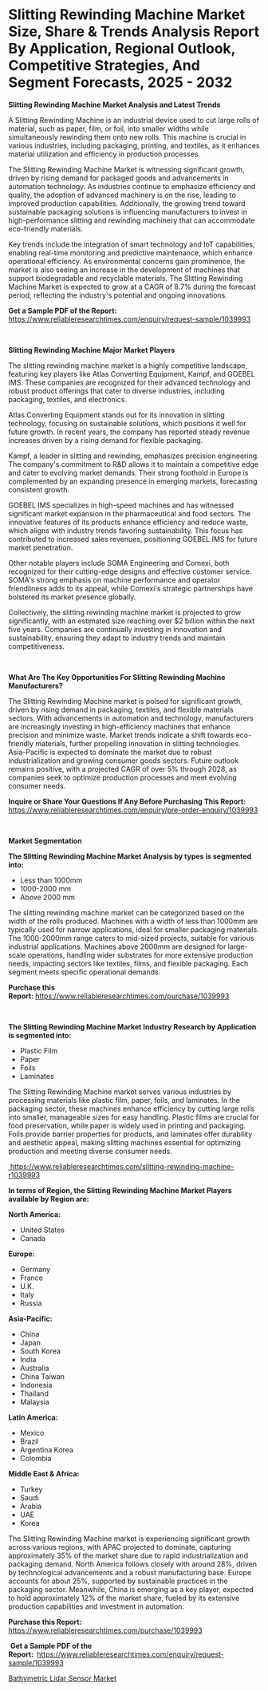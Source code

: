 <p><h1>Slitting Rewinding Machine Market Size, Share & Trends Analysis Report By Application, Regional Outlook, Competitive Strategies, And Segment Forecasts, 2025 - 2032</h1></p><p><strong>Slitting Rewinding Machine Market Analysis and Latest Trends</strong></p>
<p><p>A Slitting Rewinding Machine is an industrial device used to cut large rolls of material, such as paper, film, or foil, into smaller widths while simultaneously rewinding them onto new rolls. This machine is crucial in various industries, including packaging, printing, and textiles, as it enhances material utilization and efficiency in production processes.</p><p>The Slitting Rewinding Machine Market is witnessing significant growth, driven by rising demand for packaged goods and advancements in automation technology. As industries continue to emphasize efficiency and quality, the adoption of advanced machinery is on the rise, leading to improved production capabilities. Additionally, the growing trend toward sustainable packaging solutions is influencing manufacturers to invest in high-performance slitting and rewinding machinery that can accommodate eco-friendly materials.</p><p>Key trends include the integration of smart technology and IoT capabilities, enabling real-time monitoring and predictive maintenance, which enhance operational efficiency. As environmental concerns gain prominence, the market is also seeing an increase in the development of machines that support biodegradable and recyclable materials. The Slitting Rewinding Machine Market is expected to grow at a CAGR of 8.7% during the forecast period, reflecting the industry's potential and ongoing innovations.</p></p>
<p><strong>Get a Sample PDF of the Report:&nbsp;</strong> <a href="https://www.reliableresearchtimes.com/enquiry/request-sample/1039993?utm_campaign=2203&utm_medium=2&utm_source=Github&utm_content=ia&utm_term=10042025&utm_id=slitting-rewinding-machine">https://www.reliableresearchtimes.com/enquiry/request-sample/1039993</a></p>
<p>&nbsp;</p>
<p><strong>Slitting Rewinding Machine Major Market Players</strong></p>
<p><p>The slitting rewinding machine market is a highly competitive landscape, featuring key players like Atlas Converting Equipment, Kampf, and GOEBEL IMS. These companies are recognized for their advanced technology and robust product offerings that cater to diverse industries, including packaging, textiles, and electronics.</p><p>Atlas Converting Equipment stands out for its innovation in slitting technology, focusing on sustainable solutions, which positions it well for future growth. In recent years, the company has reported steady revenue increases driven by a rising demand for flexible packaging.</p><p>Kampf, a leader in slitting and rewinding, emphasizes precision engineering. The company's commitment to R&D allows it to maintain a competitive edge and cater to evolving market demands. Their strong foothold in Europe is complemented by an expanding presence in emerging markets, forecasting consistent growth.</p><p>GOEBEL IMS specializes in high-speed machines and has witnessed significant market expansion in the pharmaceutical and food sectors. The innovative features of its products enhance efficiency and reduce waste, which aligns with industry trends favoring sustainability. This focus has contributed to increased sales revenues, positioning GOEBEL IMS for future market penetration.</p><p>Other notable players include SOMA Engineering and Comexi, both recognized for their cutting-edge designs and effective customer service. SOMA's strong emphasis on machine performance and operator friendliness adds to its appeal, while Comexi's strategic partnerships have bolstered its market presence globally.</p><p>Collectively, the slitting rewinding machine market is projected to grow significantly, with an estimated size reaching over $2 billion within the next five years. Companies are continually investing in innovation and sustainability, ensuring they adapt to industry trends and maintain competitiveness.</p></p>
<p>&nbsp;</p>
<p><strong>What Are The Key Opportunities For Slitting Rewinding Machine Manufacturers?</strong></p>
<p><p>The Slitting Rewinding Machine market is poised for significant growth, driven by rising demand in packaging, textiles, and flexible materials sectors. With advancements in automation and technology, manufacturers are increasingly investing in high-efficiency machines that enhance precision and minimize waste. Market trends indicate a shift towards eco-friendly materials, further propelling innovation in slitting technologies. Asia-Pacific is expected to dominate the market due to robust industrialization and growing consumer goods sectors. Future outlook remains positive, with a projected CAGR of over 5% through 2028, as companies seek to optimize production processes and meet evolving consumer needs.</p></p>
<p><strong>Inquire or Share Your Questions If Any Before Purchasing This Report:</strong> <a href="https://www.reliableresearchtimes.com/enquiry/pre-order-enquiry/1039993?utm_campaign=2203&utm_medium=2&utm_source=Github&utm_content=ia&utm_term=10042025&utm_id=slitting-rewinding-machine">https://www.reliableresearchtimes.com/enquiry/pre-order-enquiry/1039993</a></p>
<p>&nbsp;</p>
<p><strong>Market Segmentation</strong></p>
<p><strong>The Slitting Rewinding Machine Market Analysis by types is segmented into:</strong></p>
<p><ul><li>Less than 1000mm</li><li>1000-2000 mm</li><li>Above 2000 mm</li></ul></p>
<p><p>The slitting rewinding machine market can be categorized based on the width of the rolls produced. Machines with a width of less than 1000mm are typically used for narrow applications, ideal for smaller packaging materials. The 1000-2000mm range caters to mid-sized projects, suitable for various industrial applications. Machines above 2000mm are designed for large-scale operations, handling wider substrates for more extensive production needs, impacting sectors like textiles, films, and flexible packaging. Each segment meets specific operational demands.</p></p>
<p><strong>Purchase this Report:&nbsp;</strong><a href="https://www.reliableresearchtimes.com/purchase/1039993?utm_campaign=2203&utm_medium=2&utm_source=Github&utm_content=ia&utm_term=10042025&utm_id=slitting-rewinding-machine">https://www.reliableresearchtimes.com/purchase/1039993</a></p>
<p>&nbsp;</p>
<p><strong>The Slitting Rewinding Machine Market Industry Research by Application is segmented into:</strong></p>
<p><ul><li>Plastic Film</li><li>Paper</li><li>Foils</li><li>Laminates</li></ul></p>
<p><p>The Slitting Rewinding Machine market serves various industries by processing materials like plastic film, paper, foils, and laminates. In the packaging sector, these machines enhance efficiency by cutting large rolls into smaller, manageable sizes for easy handling. Plastic films are crucial for food preservation, while paper is widely used in printing and packaging. Foils provide barrier properties for products, and laminates offer durability and aesthetic appeal, making slitting machines essential for optimizing production and meeting diverse consumer needs.</p></p>
<p><a href="https://www.reliableresearchtimes.com/slitting-rewinding-machine-r1039993?utm_campaign=2203&utm_medium=2&utm_source=Github&utm_content=ia&utm_term=10042025&utm_id=slitting-rewinding-machine">&nbsp;https://www.reliableresearchtimes.com/slitting-rewinding-machine-r1039993</a></p>
<p><strong>In terms of Region, the Slitting Rewinding Machine Market Players available by Region are:</strong></p>
<p>
    <p> <strong> North America: </strong>
        <ul>
            <li>United States</li>
            <li>Canada</li>
        </ul>
        </p> 
    <p> <strong> Europe: </strong>
        <ul>
            <li>Germany</li>
            <li>France</li>
            <li>U.K.</li>
            <li>Italy</li>
            <li>Russia</li>
        </ul>
        </p> 
    <p> <strong> Asia-Pacific: </strong>
        <ul>
            <li>China</li>
            <li>Japan</li>
            <li>South Korea</li>
            <li>India</li>
            <li>Australia</li>
            <li>China Taiwan</li>
            <li>Indonesia</li>
            <li>Thailand</li>
            <li>Malaysia</li>
        </ul>
        </p> 
    <p> <strong> Latin America: </strong>
        <ul>
            <li>Mexico</li>
            <li>Brazil</li>
            <li>Argentina Korea</li>
            <li>Colombia</li>
        </ul>
        </p> 
    <p> <strong> Middle East & Africa: </strong>
        <ul>
            <li>Turkey</li>
            <li>Saudi</li>
            <li>Arabia</li>
            <li>UAE</li>
            <li>Korea</li>
        </ul>
    </p>
    </p>
<p><p>The Slitting Rewinding Machine market is experiencing significant growth across various regions, with APAC projected to dominate, capturing approximately 35% of the market share due to rapid industrialization and packaging demand. North America follows closely with around 28%, driven by technological advancements and a robust manufacturing base. Europe accounts for about 25%, supported by sustainable practices in the packaging sector. Meanwhile, China is emerging as a key player, expected to hold approximately 12% of the market share, fueled by its extensive production capabilities and investment in automation.</p></p>
<p><strong>Purchase this Report: </strong><a href="https://www.reliableresearchtimes.com/purchase/1039993?utm_campaign=2203&utm_medium=2&utm_source=Github&utm_content=ia&utm_term=10042025&utm_id=slitting-rewinding-machine">https://www.reliableresearchtimes.com/purchase/1039993</a></p>
<p>&nbsp;<strong>Get a Sample PDF of the Report:&nbsp;&nbsp;</strong><a href="https://www.reliableresearchtimes.com/enquiry/request-sample/1039993?utm_campaign=2203&utm_medium=2&utm_source=Github&utm_content=ia&utm_term=10042025&utm_id=slitting-rewinding-machine">https://www.reliableresearchtimes.com/enquiry/request-sample/1039993</a></p>
<p><strong></strong></p>
<p><p><a href="https://github.com/borsiflorsfa/Market-Research-Report-List-1/blob/main/bathymetric-lidar-sensor-market.md?utm_campaign=2203&utm_medium=2&utm_source=Github&utm_content=ia&utm_term=10042025&utm_id=slitting-rewinding-machine">Bathymetric Lidar Sensor Market</a></p></p>